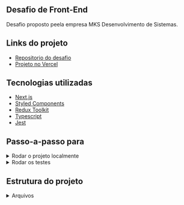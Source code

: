 ## Desafio de Front-End
Desafio proposto peela empresa MKS Desenvolvimento de Sistemas.

## Links do projeto
- [Repositorio do desafio](https://github.com/MKS-desenvolvimento-de-sistemas/mks-frontend-challenge)
- [Projeto no Vercel](https://teste-mks-tawny.vercel.app/products)

## Tecnologias utilizadas
- [Next.js](https://nextjs.org/)
- [Styled Components](https://styled-components.com/)
- [Redux Toolkit](https://redux-toolkit.js.org/)
- [Typescript](https://www.typescriptlang.org/)
- [Jest](https://jestjs.io/)

## Passo-a-passo para
<details>
  <summary>Rodar o projeto localmente</summary><br>
  
  1. Clone o repositório `git clone https://github.com/guilhermeborim/teste-MKS.git`<br>
  2. Entre na pasta do repositório que você acabou de clonar `cd teste-MKS`<br>
  3. Instale as dependências `npm install`<br>
  4. Inicialize o projeto `npm run dev`<br>
  5. Abra o navegador<br>
  6. Acesse a URL [http://localhost:3000/products](http://localhost:3000/products)<br>

</details>

<details>
  <summary>Rodar os testes</summary><br>
  
  1. Abra o terminal<br>
  2. Dentro do diretório do projeto de o seguinte comando `npm run test`<br>

  OBS: não é necessário estar rodando o projeto localmente para rodar os testes.
</details>

## Estrutura do projeto
<details>
  <summary>Arquivos</summary><br>

```
.
├── public
│   ├── favicon.ico
│   ├── next.svg
│   ├── thirteen.svg
│   └── vercel.svg
├── src
│   ├── __tests__
│   │   ├── data
│   │   │   └── products.ts
│   │   ├── helpers
│   │   │   └── renderWithProvider.tsx
│   │   ├── 00-index.test.tsx
│   │   ├── 01-header.test.tsx
│   │   ├── 02-footer.test.tsx
│   │   ├── 03-producrCart.test.tsx
│   │   ├── 04-emptyCart.test.tsx
│   ├── @types
│   │   ├── interfaces
│   │   │   └── index.ts
│   │   └── styled.d.ts
│   ├── assets
│   │   ├── cart-icon.svg
│   │   ├── iphone-x.png
│   │   ├── logo.svg
│   │   └── shopping-bag.svg
│   ├── components
│   │   ├── CartCard
│   │   │   ├── index.tsx
│   │   │   └── styles.ts
│   │   ├── CartModal
│   │   │   ├── index.tsx
│   │   │   └── styles.ts
│   │   ├── Footer
│   │   │   ├── index.tsx
│   │   │   └── styles.ts
│   │   ├── Header
│   │   │   ├── index.tsx
│   │   │   └── styles.ts
│   │   └── ProductCard
│   │       ├── index.tsx
│   │       └── styles.ts
│   ├── hooks
│   │   └── index.ts
│   ├── pages
│   │   ├── api
│   │   │   └── fetchProducts.ts
│   │   ├── products
│   │   │   └── index.tsx
│   │   ├── _app.tsx
│   │   ├── _document.tsx
│   ├── redux
│   │   ├── reducers
│   │   │   └── cart.ts
│   │   └── store
│   │       └── index.ts
│   ├── styles
│   │   ├── global.ts
│   │   ├── styles.ts
│   │   └── themes
│   │       └── default.ts
│   └── utils
│       └── index.ts
├── .eslintrc.json
├── .gitignore
├── jest.config.js
├── jest.setup.js
├── next.config.js
├── package-lock.json
├── package.json
├── README.md
└── tsconfig.json
```

</details>
